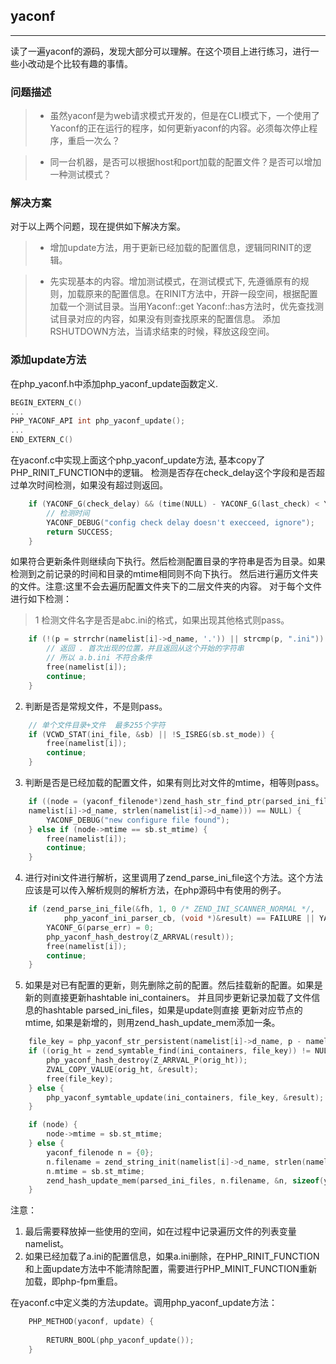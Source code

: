 ## yaconf

----
读了一遍yaconf的源码，发现大部分可以理解。在这个项目上进行练习，进行一些小改动是个比较有趣的事情。

### 问题描述
>* 虽然yaconf是为web请求模式开发的，但是在CLI模式下，一个使用了Yaconf的正在运行的程序，如何更新yaconf的内容。必须每次停止程序，重启一次么？

>* 同一台机器，是否可以根据host和port加载的配置文件？是否可以增加一种测试模式？
 
### 解决方案
对于以上两个问题，现在提供如下解决方案。
>* 增加update方法，用于更新已经加载的配置信息，逻辑同RINIT的逻辑。

>* 先实现基本的内容。增加测试模式，在测试模式下, 先遵循原有的规则，加载原来的配置信息。在RINIT方法中，开辟一段空间，根据配置加载一个测试目录。当用Yaconf::get Yaconf::has方法时，优先查找测试目录对应的内容，如果没有则查找原来的配置信息。 添加RSHUTDOWN方法，当请求结束的时候，释放这段空间。

### 添加update方法

在php_yaconf.h中添加php_yaconf_update函数定义.
```c
BEGIN_EXTERN_C() 
...
PHP_YACONF_API int php_yaconf_update();
...
END_EXTERN_C()
```
在yaconf.c中实现上面这个php_yaconf_update方法, 基本copy了PHP_RINIT_FUNCTION中的逻辑。
检测是否存在check_delay这个字段和是否超过单次时间检测，如果没有超过则返回。

```c
    if (YACONF_G(check_delay) && (time(NULL) - YACONF_G(last_check) < YACONF_G(check_delay))) {
		// 检测时间 
		YACONF_DEBUG("config check delay doesn't execceed, ignore");
		return SUCCESS;
	}
```
如果符合更新条件则继续向下执行。然后检测配置目录的字符串是否为目录。如果检测到之前记录的时间和目录的mtime相同则不向下执行。
然后进行遍历文件夹的文件。注意:这里不会去遍历配置文件夹下的二层文件夹的内容。
对于每个文件进行如下检测：

>1 检测文件名字是否是abc.ini的格式，如果出现其他格式则pass。
```c
    if (!(p = strrchr(namelist[i]->d_name, '.')) || strcmp(p, ".ini")) {
        // 返回 . 首次出现的位置，并且返回从这个开始的字符串
        // 所以 a.b.ini 不符合条件
        free(namelist[i]);
        continue;
    }
```
2. 判断是否是常规文件，不是则pass。
```c
    // 单个文件目录+文件  最多255个字符
    if (VCWD_STAT(ini_file, &sb) || !S_ISREG(sb.st_mode)) {
        free(namelist[i]);
        continue;
    }
```
3. 判断是否是已经加载的配置文件，如果有则比对文件的mtime，相等则pass。
```c
    if ((node = (yaconf_filenode*)zend_hash_str_find_ptr(parsed_ini_files, 
    namelist[i]->d_name, strlen(namelist[i]->d_name))) == NULL) {
        YACONF_DEBUG("new configure file found");
    } else if (node->mtime == sb.st_mtime) {
        free(namelist[i]);
        continue;
    }
```
4. 进行对ini文件进行解析，这里调用了zend_parse_ini_file这个方法。这个方法应该是可以传入解析规则的解析方法，在php源码中有使用的例子。
```c
    if (zend_parse_ini_file(&fh, 1, 0 /* ZEND_INI_SCANNER_NORMAL */,
            php_yaconf_ini_parser_cb, (void *)&result) == FAILURE || YACONF_G(parse_err)) {
        YACONF_G(parse_err) = 0;
        php_yaconf_hash_destroy(Z_ARRVAL(result));
        free(namelist[i]);
        continue;
    }
```
5. 如果是对已有配置的更新，则先删除之前的配置。然后挂载新的配置。如果是新的则直接更新hashtable ini_containers。
并且同步更新记录加载了文件信息的hashtable parsed_ini_files，如果是update则直接 更新对应节点的mtime, 如果是新增的，则用zend_hash_update_mem添加一条。
```c
    file_key = php_yaconf_str_persistent(namelist[i]->d_name, p - namelist[i]->d_name);
    if ((orig_ht = zend_symtable_find(ini_containers, file_key)) != NULL) {
        php_yaconf_hash_destroy(Z_ARRVAL_P(orig_ht));
        ZVAL_COPY_VALUE(orig_ht, &result);
        free(file_key);
    } else {
        php_yaconf_symtable_update(ini_containers, file_key, &result);
    }

    if (node) {
        node->mtime = sb.st_mtime;
    } else {
        yaconf_filenode n = {0};
        n.filename = zend_string_init(namelist[i]->d_name, strlen(namelist[i]->d_name), 1);
        n.mtime = sb.st_mtime;
        zend_hash_update_mem(parsed_ini_files, n.filename, &n, sizeof(yaconf_filenode));
    }  
```

注意：
1. 最后需要释放掉一些使用的空间，如在过程中记录遍历文件的列表变量namelist。
2. 如果已经加载了a.ini的配置信息，如果a.ini删除，在PHP_RINIT_FUNCTION和上面update方法中不能清除配置，需要进行PHP_MINIT_FUNCTION重新加载，即php-fpm重启。

在yaconf.c中定义类的方法update。调用php_yaconf_update方法：
```c
    PHP_METHOD(yaconf, update) {
        
        RETURN_BOOL(php_yaconf_update());
    }
```
